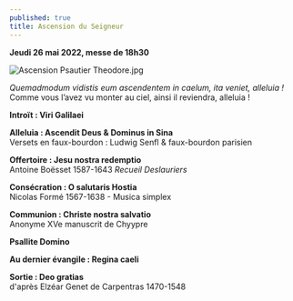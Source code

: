 ```yaml
---
published: true
title: Ascension du Seigneur
---
```

**Jeudi 26 mai 2022, messe de 18h30**

![Ascension Psautier Theodore.jpg]({{site.baseurl}}/images/Ascension%20Psautier%20Theodore.jpg)

*Quemadmodum vidistis eum ascendentem in caelum, ita veniet, alleluia !*  
Comme vous l’avez vu monter au ciel, ainsi il reviendra, alleluia !

**Introït : Viri Galilaei**

**Alleluia : Ascendit Deus & Dominus in Sina**  
Versets en faux-bourdon : Ludwig Senfl & faux-bourdon parisien

**Offertoire : Jesu nostra redemptio**  
Antoine Boësset 1587-1643 *Recueil Deslauriers*

**Consécration : O salutaris Hostia**  
Nicolas Formé 1567-1638 - Musica simplex

**Communion : Christe nostra salvatio**  
Anonyme XVe manuscrit de Chyypre

**Psallite Domino**

**Au dernier évangile : Regina caeli**

**Sortie : Deo gratias**  
d'après Elzéar Genet de Carpentras 1470-1548
